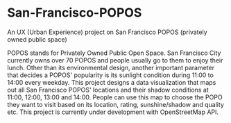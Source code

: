 # San-Francisco-POPOS
An UX (Urban Experience) project on San Francisco POPOS (privately owned public space)

POPOS stands for Privately Owned Public Open Space. San Francisco City currently owns over 70 POPOS and people usually go to them to enjoy their lunch. Other than its environmental design, another important parameter that decides a POPOS' popularity is its sunlight condition during 11:00 to 14:00 every weekday. This project designs a data visualization that maps out all San Francisco POPOS' locations and their shadow conditions at 11:00, 12:00, 13:00 and 14:00. People can use this map to choose the POPO they want to visit based on its location, rating, sunshine/shadow and quality etc. This project is currently under development with OpenStreetMap API.

